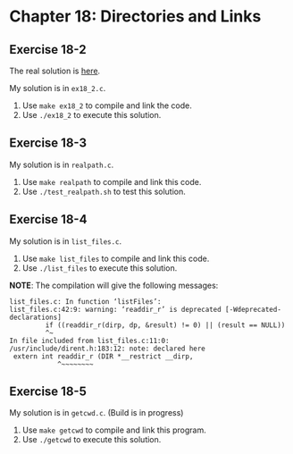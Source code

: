 # Chapter 18: Directories and Links

## Exercise 18-2

The real solution is [here](http://man7.org/tlpi/code/online/dist/dirs_links/bad_symlink.c.html).

My solution is in `ex18_2.c`.

1. Use `make ex18_2` to compile and link the code.
1. Use `./ex18_2` to execute this solution.

## Exercise 18-3

My solution is in `realpath.c`.

1. Use `make realpath` to compile and link this code.
1. Use `./test_realpath.sh` to test this solution.

## Exercise 18-4

My solution is in `list_files.c`.

1. Use `make list_files` to compile and link this code.
1. Use `./list_files` to execute this solution.

__NOTE__: The compilation will give the following messages:
```
list_files.c: In function ‘listFiles’:
list_files.c:42:9: warning: ‘readdir_r’ is deprecated [-Wdeprecated-declarations]
         if ((readdir_r(dirp, dp, &result) != 0) || (result == NULL))
         ^~
In file included from list_files.c:11:0:
/usr/include/dirent.h:183:12: note: declared here
 extern int readdir_r (DIR *__restrict __dirp,
            ^~~~~~~~~
```

## Exercise 18-5

My solution is in `getcwd.c`. (Build is in progress)

1. Use `make getcwd` to compile and link this program.
1. Use `./getcwd` to execute this solution.
